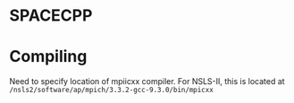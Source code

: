 # SPACECPP
# Compiling
Need to specify location of mpiicxx compiler. For NSLS-II, this is located at
`
/nsls2/software/ap/mpich/3.3.2-gcc-9.3.0/bin/mpicxx
`